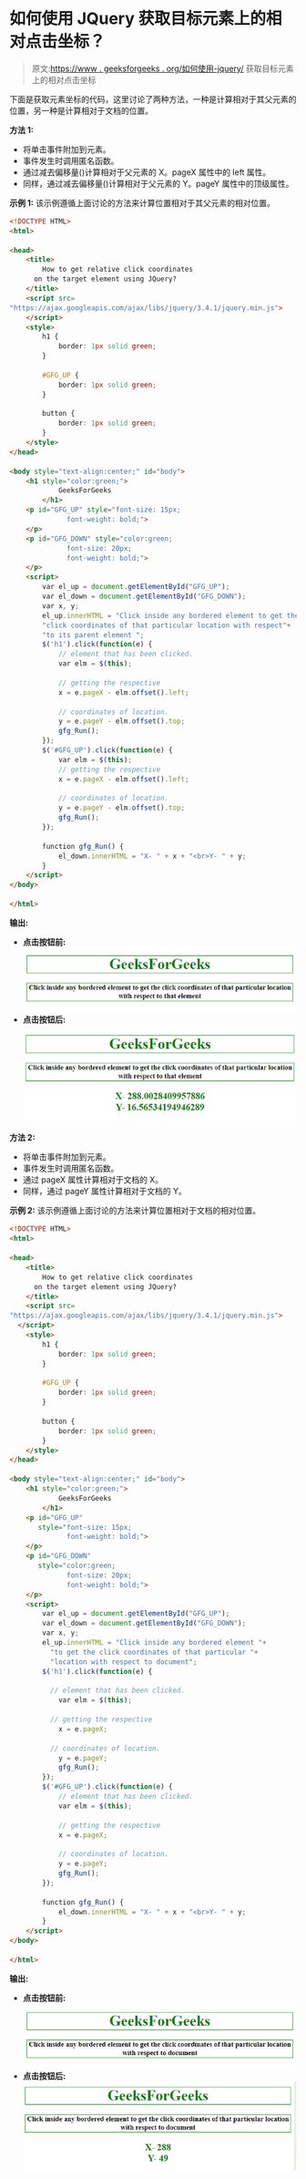 # 如何使用 JQuery 获取目标元素上的相对点击坐标？

> 原文:[https://www . geeksforgeeks . org/如何使用-jquery/](https://www.geeksforgeeks.org/how-to-get-relative-click-coordinates-on-the-target-element-using-jquery/) 获取目标元素上的相对点击坐标

下面是获取元素坐标的代码，这里讨论了两种方法，一种是计算相对于其父元素的位置，另一种是计算相对于文档的位置。

**方法 1:**

*   将单击事件附加到元素。
*   事件发生时调用匿名函数。
*   通过减去偏移量()计算相对于父元素的 X。pageX 属性中的 left 属性。
*   同样，通过减去偏移量()计算相对于父元素的 Y。pageY 属性中的顶级属性。

**示例 1:** 该示例遵循上面讨论的方法来计算位置相对于其父元素的相对位置。

```html
<!DOCTYPE HTML>
<html>

<head>
    <title>
        How to get relative click coordinates
      on the target element using JQuery?
    </title>
    <script src=
"https://ajax.googleapis.com/ajax/libs/jquery/3.4.1/jquery.min.js">
    </script>
    <style>
        h1 {
            border: 1px solid green;
        }

        #GFG_UP {
            border: 1px solid green;
        }

        button {
            border: 1px solid green;
        }
    </style>
</head>

<body style="text-align:center;" id="body">
    <h1 style="color:green;">  
            GeeksForGeeks  
        </h1>
    <p id="GFG_UP" style="font-size: 15px;
              font-weight: bold;">
    </p>
    <p id="GFG_DOWN" style="color:green;
              font-size: 20px; 
              font-weight: bold;">
    </p>
    <script>
        var el_up = document.getElementById("GFG_UP");
        var el_down = document.getElementById("GFG_DOWN");
        var x, y;
        el_up.innerHTML = "Click inside any bordered element to get the"+ 
        "click coordinates of that particular location with respect"+
        "to its parent element ";
        $('h1').click(function(e) {
            // element that has been clicked.
            var elm = $(this);

            // getting the respective
            x = e.pageX - elm.offset().left;

            // coordinates of location.
            y = e.pageY - elm.offset().top;
            gfg_Run();
        });
        $('#GFG_UP').click(function(e) {
            var elm = $(this);
            // getting the respective
            x = e.pageX - elm.offset().left;

            // coordinates of location.
            y = e.pageY - elm.offset().top;
            gfg_Run();
        });

        function gfg_Run() {
            el_down.innerHTML = "X- " + x + "<br>Y- " + y;
        }
    </script>
</body>

</html>
```

**输出:**

*   **点击按钮前:**
    ![](img/b363d504bf68b0096ee9596280c8e514.png)
*   **点击按钮后:**
    ![](img/e5e4062d40a57907ed153e8fc00ea5c4.png)

**方法 2:**

*   将单击事件附加到元素。
*   事件发生时调用匿名函数。
*   通过 pageX 属性计算相对于文档的 X。
*   同样，通过 pageY 属性计算相对于文档的 Y。

**示例 2:** 该示例遵循上面讨论的方法来计算位置相对于文档的相对位置。

```html
<!DOCTYPE HTML>
<html>

<head>
    <title>
        How to get relative click coordinates
      on the target element using JQuery?
    </title>
    <script src=
"https://ajax.googleapis.com/ajax/libs/jquery/3.4.1/jquery.min.js">
  </script>
    <style>
        h1 {
            border: 1px solid green;
        }

        #GFG_UP {
            border: 1px solid green;
        }

        button {
            border: 1px solid green;
        }
    </style>
</head>

<body style="text-align:center;" id="body">
    <h1 style="color:green;">  
            GeeksForGeeks  
        </h1>
    <p id="GFG_UP"
       style="font-size: 15px; 
              font-weight: bold;">
    </p>
    <p id="GFG_DOWN" 
       style="color:green;
              font-size: 20px; 
              font-weight: bold;">
    </p>
    <script>
        var el_up = document.getElementById("GFG_UP");
        var el_down = document.getElementById("GFG_DOWN");
        var x, y;
        el_up.innerHTML = "Click inside any bordered element "+
          "to get the click coordinates of that particular "+
          "location with respect to document";
        $('h1').click(function(e) {

          // element that has been clicked.
            var elm = $(this); 

          // getting the respective
            x = e.pageX; 

          // coordinates of location.
            y = e.pageY; 
            gfg_Run();
        });
        $('#GFG_UP').click(function(e) {
            // element that has been clicked.
            var elm = $(this);

            // getting the respective
            x = e.pageX;

            // coordinates of location.
            y = e.pageY;
            gfg_Run();
        });

        function gfg_Run() {
            el_down.innerHTML = "X- " + x + "<br>Y- " + y;
        }
    </script>
</body>

</html>
```

**输出:**

*   **点击按钮前:**
    ![](img/4a839b6a32a397ddc94cc360ccd5bef7.png)
*   **点击按钮后:**
    ![](img/89ca4df52b3fc6f011f16ff53ed401a1.png)